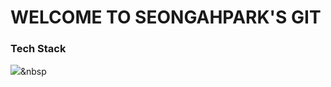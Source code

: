 # WELCOME TO SEONGAHPARK'S GIT

### Tech Stack
<img src="https://img.shields.io/badge/C-#A8B9CC?style=flat-square&logo=simpleiconsC&logoColor=white"/></a>&nbsp 
<!---
seongahpark/seongahpark is a ✨ special ✨ repository because its `README.md` (this file) appears on your GitHub profile.
You can click the Preview link to take a look at your changes.
--->
